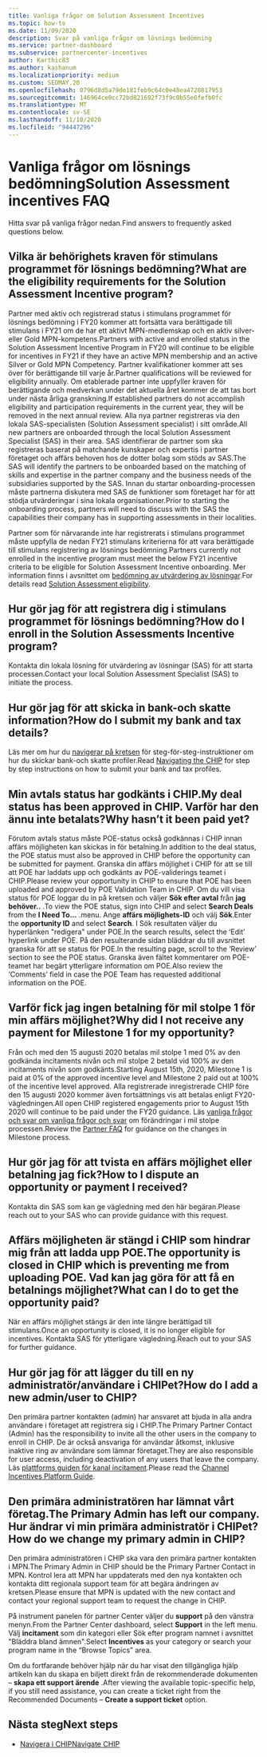 ```yaml
---
title: Vanliga frågor om Solution Assessment Incentives
ms.topic: how-to
ms.date: 11/09/2020
description: Svar på vanliga frågor om lösnings bedömning
ms.service: partner-dashboard
ms.subservice: partnercenter-incentives
author: Karthic83
ms.author: kashanum
ms.localizationpriority: medium
ms.custom: SEOMAY.20
ms.openlocfilehash: 0796d8d5a79de181feb9c64c0e48ea4720817953
ms.sourcegitcommit: 146964ce0cc72bd821692f73f9c0b55e6fefb0fc
ms.translationtype: MT
ms.contentlocale: sv-SE
ms.lasthandoff: 11/10/2020
ms.locfileid: "94447296"
---
```

# <a name="solution-assessment-incentives-faq"></a><span data-ttu-id="9c2ef-103">Vanliga frågor om lösnings bedömning</span><span class="sxs-lookup"><span data-stu-id="9c2ef-103">Solution Assessment incentives FAQ</span></span>

<span data-ttu-id="9c2ef-104">Hitta svar på vanliga frågor nedan.</span><span class="sxs-lookup"><span data-stu-id="9c2ef-104">Find answers to frequently asked questions below.</span></span>

## <a name="what-are-the-eligibility-requirements-for-the-solution-assessment-incentive-program"></a><span data-ttu-id="9c2ef-105">Vilka är behörighets kraven för stimulans programmet för lösnings bedömning?</span><span class="sxs-lookup"><span data-stu-id="9c2ef-105">What are the eligibility requirements for the Solution Assessment Incentive program?</span></span>

<span data-ttu-id="9c2ef-106">Partner med aktiv och registrerad status i stimulans programmet för lösnings bedömning i FY20 kommer att fortsätta vara berättigade till stimulans i FY21 om de har ett aktivt MPN-medlemskap och en aktiv silver-eller Gold MPN-kompetens.</span><span class="sxs-lookup"><span data-stu-id="9c2ef-106">Partners with active and enrolled status in the Solution Assessment Incentive Program in FY20 will continue to be eligible for incentives in FY21 if they have an active MPN membership and an active Silver or Gold MPN Competency.</span></span> <span data-ttu-id="9c2ef-107">Partner kvalifikationer kommer att ses över för berättigande till varje år.</span><span class="sxs-lookup"><span data-stu-id="9c2ef-107">Partner qualifications will be reviewed for eligibility annually.</span></span>  <span data-ttu-id="9c2ef-108">Om etablerade partner inte uppfyller kraven för berättigande och medverkan under det aktuella året kommer de att tas bort under nästa årliga granskning.</span><span class="sxs-lookup"><span data-stu-id="9c2ef-108">If established partners do not accomplish eligibility and participation requirements in the current year, they will be removed in the next annual review.</span></span>  <span data-ttu-id="9c2ef-109">Alla nya partner registreras via den lokala SAS-specialisten (Solution Assessment specialist) i sitt område.</span><span class="sxs-lookup"><span data-stu-id="9c2ef-109">All new partners are onboarded through the local Solution Assessment Specialist (SAS) in their area.</span></span>  <span data-ttu-id="9c2ef-110">SAS identifierar de partner som ska registreras baserat på matchande kunskaper och expertis i partner företaget och affärs behoven hos de dotter bolag som stöds av SAS.</span><span class="sxs-lookup"><span data-stu-id="9c2ef-110">The SAS will identify the partners to be onboarded based on the matching of skills and expertise in the partner company and the business needs of the subsidiaries supported by the SAS.</span></span>
<span data-ttu-id="9c2ef-111">Innan du startar onboarding-processen måste partnerna diskutera med SAS de funktioner som företaget har för att stödja utvärderingar i sina lokala organisationer.</span><span class="sxs-lookup"><span data-stu-id="9c2ef-111">Prior to starting the onboarding process, partners will need to discuss with the SAS the capabilities their company has in supporting assessments in their localities.</span></span> 

<span data-ttu-id="9c2ef-112">Partner som för närvarande inte har registrerats i stimulans programmet måste uppfylla de nedan FY21 stimulans kriterierna för att vara berättigade till stimulans registrering av lösnings bedömning.</span><span class="sxs-lookup"><span data-stu-id="9c2ef-112">Partners currently not enrolled in the incentive program must meet the below FY21 incentive criteria to be eligible for Solution Assessment Incentive onboarding.</span></span> <span data-ttu-id="9c2ef-113">Mer information finns i avsnittet om [bedömning av utvärdering av lösningar](chip-solutions-assessment-eligible.md).</span><span class="sxs-lookup"><span data-stu-id="9c2ef-113">For details read [Solution Assessment eligibility](chip-solutions-assessment-eligible.md).</span></span>

## <a name="how-do-i-enroll-in-the-solution-assessments-incentive-program"></a><span data-ttu-id="9c2ef-114">Hur gör jag för att registrera dig i stimulans programmet för lösnings bedömning?</span><span class="sxs-lookup"><span data-stu-id="9c2ef-114">How do I enroll in the Solution Assessments Incentive program?</span></span>

<span data-ttu-id="9c2ef-115">Kontakta din lokala lösning för utvärdering av lösningar (SAS) för att starta processen.</span><span class="sxs-lookup"><span data-stu-id="9c2ef-115">Contact your local Solution Assessment Specialist (SAS) to initiate the process.</span></span>

## <a name="how-do-i-submit-my-bank-and-tax-details"></a><span data-ttu-id="9c2ef-116">Hur gör jag för att skicka in bank-och skatte information?</span><span class="sxs-lookup"><span data-stu-id="9c2ef-116">How do I submit my bank and tax details?</span></span>

<span data-ttu-id="9c2ef-117">Läs mer om hur du [navigerar på kretsen](chip-intro.md) för steg-för-steg-instruktioner om hur du skickar bank-och skatte profiler.</span><span class="sxs-lookup"><span data-stu-id="9c2ef-117">Read [Navigating the CHIP](chip-intro.md) for step by step instructions on how to submit your bank and tax profiles.</span></span>

## <a name="my-deal-status-has-been-approved-in-chip-why-hasnt-it-been-paid-yet"></a><span data-ttu-id="9c2ef-118">Min avtals status har godkänts i CHIP.</span><span class="sxs-lookup"><span data-stu-id="9c2ef-118">My deal status has been approved in CHIP.</span></span> <span data-ttu-id="9c2ef-119">Varför har den ännu inte betalats?</span><span class="sxs-lookup"><span data-stu-id="9c2ef-119">Why hasn’t it been paid yet?</span></span>

<span data-ttu-id="9c2ef-120">Förutom avtals status måste POE-status också godkännas i CHIP innan affärs möjligheten kan skickas in för betalning.</span><span class="sxs-lookup"><span data-stu-id="9c2ef-120">In addition to the deal status, the POE status must also be approved in CHIP before the opportunity can be submitted for payment.</span></span> <span data-ttu-id="9c2ef-121">Granska din affärs möjlighet i CHIP för att se till att POE har laddats upp och godkänts av POE-validerings teamet i CHIP.</span><span class="sxs-lookup"><span data-stu-id="9c2ef-121">Please review your opportunity in CHIP to ensure that POE has been uploaded and approved by POE Validation Team in CHIP.</span></span> <span data-ttu-id="9c2ef-122">Om du vill visa status för POE loggar du in på kretsen och väljer **Sök efter avtal** från **jag behöver..** .</span><span class="sxs-lookup"><span data-stu-id="9c2ef-122">To view the POE status, sign into CHIP and select **Search Deals** from the **I Need To…**</span></span> <span data-ttu-id="9c2ef-123">.</span><span class="sxs-lookup"><span data-stu-id="9c2ef-123">menu.</span></span> <span data-ttu-id="9c2ef-124">Ange **affärs möjlighets-ID** och välj **Sök**.</span><span class="sxs-lookup"><span data-stu-id="9c2ef-124">Enter the **opportunity ID** and select **Search**.</span></span> <span data-ttu-id="9c2ef-125">I Sök resultaten väljer du hyperlänken "redigera" under POE.</span><span class="sxs-lookup"><span data-stu-id="9c2ef-125">In the search results, select the ‘Edit’ hyperlink under POE.</span></span> <span data-ttu-id="9c2ef-126">På den resulterande sidan bläddrar du till avsnittet granska för att se status för POE.</span><span class="sxs-lookup"><span data-stu-id="9c2ef-126">In the resulting page, scroll to the ‘Review’ section to see the POE status.</span></span> <span data-ttu-id="9c2ef-127">Granska även fältet kommentarer om POE-teamet har begärt ytterligare information om POE.</span><span class="sxs-lookup"><span data-stu-id="9c2ef-127">Also review the ‘Comments’ field in case the POE Team has requested additional information on the POE.</span></span>

## <a name="why-did-i-not-receive-any-payment-for-milestone-1-for-my-opportunity"></a><span data-ttu-id="9c2ef-128">Varför fick jag ingen betalning för mil stolpe 1 för min affärs möjlighet?</span><span class="sxs-lookup"><span data-stu-id="9c2ef-128">Why did I not receive any payment for Milestone 1 for my opportunity?</span></span>

<span data-ttu-id="9c2ef-129">Från och med den 15 augusti 2020 betalas mil stolpe 1 med 0% av den godkända incitaments nivån och mil stolpe 2 betald vid 100% av den incitaments nivån som godkänts.</span><span class="sxs-lookup"><span data-stu-id="9c2ef-129">Starting August 15th, 2020, Milestone 1 is paid at 0% of the approved incentive level and Milestone 2 paid out at 100% of the incentive level approved.</span></span> <span data-ttu-id="9c2ef-130">Alla registrerade inregistrerade CHIP före den 15 augusti 2020 kommer även fortsättnings vis att betalas enligt FY20-vägledningen.</span><span class="sxs-lookup"><span data-stu-id="9c2ef-130">All open CHIP registered engagements prior to August 15th 2020 will continue to be paid under the FY20 guidance.</span></span> <span data-ttu-id="9c2ef-131">Läs [vanliga frågor och svar om vanliga frågor och svar](https://assetsprod.microsoft.com/solution-assessment-incentive-program-faq.pdf) om förändringar i mil stolpe processen.</span><span class="sxs-lookup"><span data-stu-id="9c2ef-131">Review the [Partner FAQ](https://assetsprod.microsoft.com/solution-assessment-incentive-program-faq.pdf) for guidance on the changes in Milestone process.</span></span>

## <a name="how-to-i-dispute-an-opportunity-or-payment-i-received"></a><span data-ttu-id="9c2ef-132">Hur gör jag för att tvista en affärs möjlighet eller betalning jag fick?</span><span class="sxs-lookup"><span data-stu-id="9c2ef-132">How to I dispute an opportunity or payment I received?</span></span>

<span data-ttu-id="9c2ef-133">Kontakta din SAS som kan ge vägledning med den här begäran.</span><span class="sxs-lookup"><span data-stu-id="9c2ef-133">Please reach out to your SAS who can provide guidance with this request.</span></span>

## <a name="the-opportunity-is-closed-in-chip-which-is-preventing-me-from-uploading-poe-what-can-i-do-to-get-the-opportunity-paid"></a><span data-ttu-id="9c2ef-134">Affärs möjligheten är stängd i CHIP som hindrar mig från att ladda upp POE.</span><span class="sxs-lookup"><span data-stu-id="9c2ef-134">The opportunity is closed in CHIP which is preventing me from uploading POE.</span></span> <span data-ttu-id="9c2ef-135">Vad kan jag göra för att få en betalnings möjlighet?</span><span class="sxs-lookup"><span data-stu-id="9c2ef-135">What can I do to get the opportunity paid?</span></span>

<span data-ttu-id="9c2ef-136">När en affärs möjlighet stängs är den inte längre berättigad till stimulans.</span><span class="sxs-lookup"><span data-stu-id="9c2ef-136">Once an opportunity is closed, it is no longer eligible for incentives.</span></span> <span data-ttu-id="9c2ef-137">Kontakta SAS för ytterligare vägledning.</span><span class="sxs-lookup"><span data-stu-id="9c2ef-137">Reach out to your SAS for further guidance.</span></span>

## <a name="how-do-i-add-a-new-adminuser-to-chip"></a><span data-ttu-id="9c2ef-138">Hur gör jag för att lägger du till en ny administratör/användare i CHIPet?</span><span class="sxs-lookup"><span data-stu-id="9c2ef-138">How do I add a new admin/user to CHIP?</span></span>

<span data-ttu-id="9c2ef-139">Den primära partner kontakten (admin) har ansvaret att bjuda in alla andra användare i företaget att registrera sig i CHIP.</span><span class="sxs-lookup"><span data-stu-id="9c2ef-139">The Primary Partner Contact (Admin) has the responsibility to invite all the other users in the company to enroll in CHIP.</span></span> <span data-ttu-id="9c2ef-140">De är också ansvariga för användar åtkomst, inklusive inaktive ring av användare som lämnar företaget.</span><span class="sxs-lookup"><span data-stu-id="9c2ef-140">They are also responsible for user access, including deactivation of any users that leave the company.</span></span> <span data-ttu-id="9c2ef-141">Läs [plattforms guiden för kanal incitament](chip-intro.md).</span><span class="sxs-lookup"><span data-stu-id="9c2ef-141">Please read the [Channel Incentives Platform Guide](chip-intro.md).</span></span>

## <a name="the-primary-admin-has-left-our-company-how-do-we-change-my-primary-admin-in-chip"></a><span data-ttu-id="9c2ef-142">Den primära administratören har lämnat vårt företag.</span><span class="sxs-lookup"><span data-stu-id="9c2ef-142">The Primary Admin has left our company.</span></span> <span data-ttu-id="9c2ef-143">Hur ändrar vi min primära administratör i CHIPet?</span><span class="sxs-lookup"><span data-stu-id="9c2ef-143">How do we change my primary admin in CHIP?</span></span>

<span data-ttu-id="9c2ef-144">Den primära administratören i CHIP ska vara den primära partner kontakten i MPN.</span><span class="sxs-lookup"><span data-stu-id="9c2ef-144">The Primary Admin in CHIP should be the Primary Partner Contact in MPN.</span></span> <span data-ttu-id="9c2ef-145">Kontrol lera att MPN har uppdaterats med den nya kontakten och kontakta ditt regionala support team för att begära ändringen av kretsen.</span><span class="sxs-lookup"><span data-stu-id="9c2ef-145">Please ensure that MPN is updated with the new contact and contact your regional support team to request the change in CHIP.</span></span>

<span data-ttu-id="9c2ef-146">På instrument panelen för partner Center väljer du **support** på den vänstra menyn.</span><span class="sxs-lookup"><span data-stu-id="9c2ef-146">From the Partner Center dashboard, select **Support** in the left menu.</span></span> <span data-ttu-id="9c2ef-147">Välj **incitament** som din kategori eller Sök efter program namnet i avsnittet "Bläddra bland ämnen".</span><span class="sxs-lookup"><span data-stu-id="9c2ef-147">Select **Incentives** as your category or search your program name in the “Browse Topics” area.</span></span>

<span data-ttu-id="9c2ef-148">Om du fortfarande behöver hjälp när du har visat den tillgängliga hjälp artikeln kan du skapa en biljett direkt från de rekommenderade dokumenten – **skapa ett support ärende** .</span><span class="sxs-lookup"><span data-stu-id="9c2ef-148">After viewing the available topic-specific help, if you still need assistance, you can create a ticket right from the Recommended Documents – **Create a support ticket** option.</span></span>

## <a name="next-steps"></a><span data-ttu-id="9c2ef-149">Nästa steg</span><span class="sxs-lookup"><span data-stu-id="9c2ef-149">Next steps</span></span>

- [<span data-ttu-id="9c2ef-150">Navigera i CHIP</span><span class="sxs-lookup"><span data-stu-id="9c2ef-150">Navigate CHIP</span></span>](chip-intro.md)
